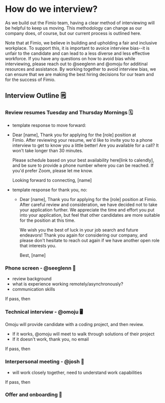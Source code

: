 # How do we interview?

As we build out the Fimio team, having a clear method of interviewing will be helpful to keep us moving. This methodology can change as our company does, of course, but our current process is outlined here.

Note that at Fimio, we believe in building and upholding a fair and inclusive workplace. To support this, it is important to avoice interview bias--it is unfair to the candidate and can lead to a less diverse and less effective workforce. If you have any questions on how to avoid bias while interviewing, please reach out to @seeglenn and @omoju for additinal resources and assistance. By working together to avoid interview bias, we can ensure that we are making the best hiring decisions for our team and for the success of Fimio. 

## Interview Outline 🗒️

### Review resumes Tuesday and Thursday Mornings 🗓️

- template response to move forward: 
 - Dear [name],
   Thank you for applying for the [role] position at Fimio. After reviewing your resume, we'd like to invite you to a phone interview to get to know you a
   little better! Are you available for a call? It won't take longer than 30 minutes. 
   
   Please schedule based on your best availability here[link to calendly], and be sure to provide a phone number where you can be reached. If you'd prefer
   Zoom, please let me know.
   
   Looking forward to connecting,
   [name]
  
- template response for thank you, no:
  - Dear [name],
    Thank you for applying for the [role] position at Fimio. After careful review and consideration, we have decided not to take your application further.
    We appreciate the time and effort you put into your application, but feel that other candidates are more suitable for the position at this time.
    
    We wish you the best of luck in your job search and future endeavors! Thank you again for considering our company, and please don't hesitate to reach
    out again if we have another open role that interests you. 
    
    Best,
    [name]

### Phone screen - @seeglenn 📲

- review background
- what is experience working remotely/asynchronously? 
- communication skills

If pass, then

### Technical interview - @omoju 🖥️

Omoju will provide candidate with a coding project, and then review. 
- If it works, @omoju will meet to walk through solutions of their project
- If it doesn't work, thank you, no email

If pass, then

### Interpersonal meeting - @josh 🤝

- will work closely together, need to understand work capabilities

If pass, then

### Offer and onboarding 🎉


